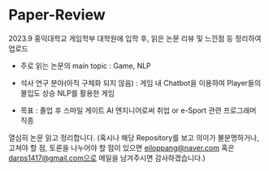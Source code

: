 # Paper-Review

2023.9 홍익대학교 게임학부 대학원에 입학 후, 읽은 논문 리뷰 및 느낀점 등 정리하여 업로드

- 주로 읽는 논문의 main topic : Game, NLP

- 석사 연구 분야(아직 구체화 되지 않음) : 게임 내 Chatbot을 이용하여 Player들의 몰입도 상승
                                       NLP를 활용한 게임

- 목표 : 졸업 후 스마일 게이트 AI 엔지니어로써 취업 or e-Sport 관련 프로그래머 직종

열심히 논문 읽고 정리합니다. (혹시나 해당 Repository를 보고 의미가 불분명하거나, 고쳐야 할 점, 토론을 나누어야 할 점이 있으면 eiloppang@naver.com 혹은 darps1417@gmail.com으로 메일을 남겨주시면 감사하겠습니다.)
